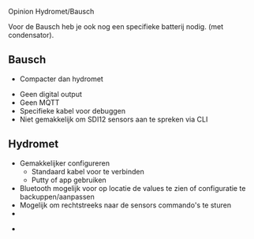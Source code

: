 Opinion Hydromet/Bausch


Voor de Bausch heb je ook nog een specifieke batterij nodig. (met condensator). 

## Bausch
+ Compacter dan hydromet


- Geen digital output
- Geen MQTT
- Specifieke kabel voor debuggen
- Niet gemakkelijk om SDI12 sensors aan te spreken via CLI


## Hydromet
+ Gemakkelijker configureren
  + Standaard kabel voor te verbinden
  + Putty of app gebruiken
+ Bluetooth mogelijk voor op locatie de values te zien of configuratie te backuppen/aanpassen
+ Mogelijk om rechtstreeks naar de sensors commando's te sturen
+  

- 
    
